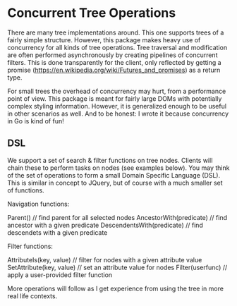 Concurrent Tree Operations
==========================

There are many tree implementations around. This one supports trees
of a fairly simple structure. However, this package makes heavy use
of concurrency for all kinds of tree operations. Tree traversal and
modification are often performed asynchronously by creating pipelines
of concurrent filters. This is done transparently for the client,
only reflected by getting a
promise (https://en.wikipedia.org/wiki/Futures_and_promises)
as a return type.

For small trees the overhead of concurrency may hurt, from a performance
point of view. This package is meant for fairly large DOMs with potentially
complex styling information. However, it is generalized enough to be useful
in other scenarios as well. And to be honest: I wrote it because
concurrency in Go is kind of fun!

DSL
---

We support a set of search & filter functions on tree nodes. Clients will chain
these to perform tasks on nodes (see examples below).
You may think of the set of operations to form a small
Domain Specific Language (DSL). This is similar in concept to JQuery, but
of course with a much smaller set of functions.

Navigation functions:

   Parent()                     // find parent for all selected nodes
   AncestorWith(predicate)      // find ancestor with a given predicate
   DescendentsWith(predicate)   // find descendets with a given predicate

Filter functions:

   AttributeIs(key, value)      // filter for nodes with a given attribute value
   SetAttribute(key, value)     // set an attribute value for nodes
   Filter(userfunc)             // apply a user-provided filter function

More operations will follow as I get experience from using the tree in
more real life contexts.